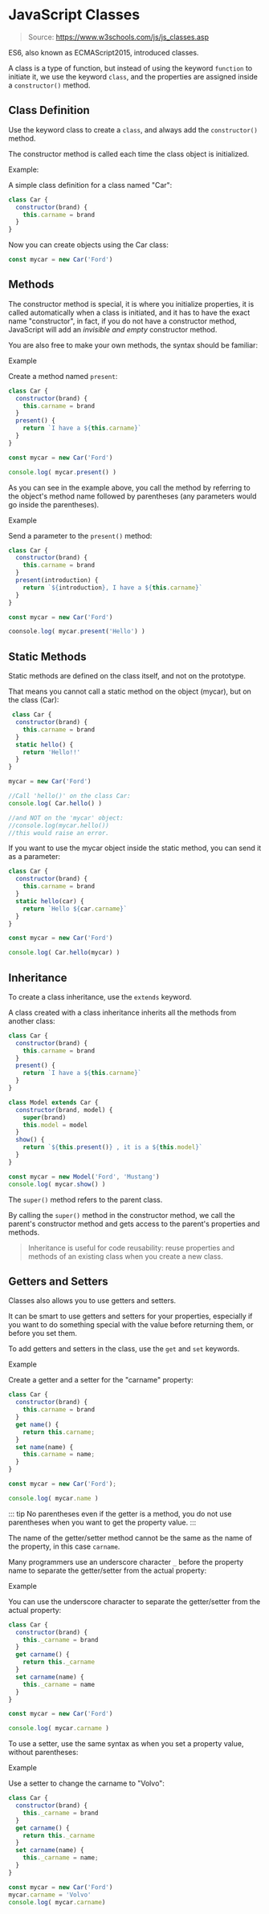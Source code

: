# JavaScript Classes

> Source: <https://www.w3schools.com/js/js_classes.asp>

ES6, also known as ECMAScript2015, introduced classes.

A class is a type of function, but instead of using the keyword `function` to initiate it, we use the keyword `class`, and the properties are assigned inside a `constructor()` method.

## Class Definition

Use the keyword class to create a `class`, and always add the `constructor()` method.

The constructor method is called each time the class object is initialized.

Example:

A simple class definition for a class named "Car":

```js
class Car {
  constructor(brand) {
    this.carname = brand
  }
}
```

Now you can create objects using the Car class:

```js
const mycar = new Car('Ford')
```

## Methods

The constructor method is special, it is where you initialize properties, it is called automatically when a class is initiated, and it has to have the exact name "constructor", in fact, if you do not have a constructor method, JavaScript will add an _invisible and empty_ constructor method.

You are also free to make your own methods, the syntax should be familiar:

Example

Create a method named `present`:

```js
class Car {
  constructor(brand) {
    this.carname = brand
  }
  present() {
    return `I have a ${this.carname}`
  }
}

const mycar = new Car('Ford')

console.log( mycar.present() )
```

As you can see in the example above, you call the method by referring to the object's method name followed by parentheses (any parameters would go inside the parentheses).

Example

Send a parameter to the `present()` method:

```js
class Car {
  constructor(brand) {
    this.carname = brand
  }
  present(introduction) {
    return `${introduction}, I have a ${this.carname}`
  }
}

const mycar = new Car('Ford')

coonsole.log( mycar.present('Hello') )
```

## Static Methods

Static methods are defined on the class itself, and not on the prototype.

That means you cannot call a static method on the object (mycar), but on the class (Car):

```js
 class Car {
  constructor(brand) {
    this.carname = brand
  }
  static hello() {
    return 'Hello!!'
  }
}

mycar = new Car('Ford')

//Call 'hello()' on the class Car:
console.log( Car.hello() )

//and NOT on the 'mycar' object:
//console.log(mycar.hello())
//this would raise an error.
```

If you want to use the mycar object inside the static method, you can send it as a parameter:

```js
class Car {
  constructor(brand) {
    this.carname = brand
  }
  static hello(car) {
    return `Hello ${car.carname}`
  }
}

const mycar = new Car('Ford')

console.log( Car.hello(mycar) )
```

## Inheritance

To create a class inheritance, use the `extends` keyword.

A class created with a class inheritance inherits all the methods from another class:

```js
class Car {
  constructor(brand) {
    this.carname = brand
  }
  present() {
    return `I have a ${this.carname}`
  }
}

class Model extends Car {
  constructor(brand, model) {
    super(brand)
    this.model = model
  }
  show() {
    return `${this.present()} , it is a ${this.model}`
  }
}

const mycar = new Model('Ford', 'Mustang')
console.log( mycar.show() )
```

The `super()` method refers to the parent class.

By calling the `super()` method in the constructor method, we call the parent's constructor method and gets access to the parent's properties and methods.

> Inheritance is useful for code reusability: reuse properties and methods of an existing class when you create a new class.

## Getters and Setters

Classes also allows you to use getters and setters.

It can be smart to use getters and setters for your properties, especially if you want to do something special with the value before returning them, or before you set them.

To add getters and setters in the class, use the `get` and `set` keywords.

Example

Create a getter and a setter for the "carname" property:

```js
class Car {
  constructor(brand) {
    this.carname = brand
  }
  get name() {
    return this.carname;
  }
  set name(name) {
    this.carname = name;
  }
}

const mycar = new Car('Ford');

console.log( mycar.name )
```

::: tip No parentheses
even if the getter is a method, you do not use parentheses when you want to get the property value.
:::

The name of the getter/setter method cannot be the same as the name of the property, in this case `carname`.

Many programmers use an underscore character `_` before the property name to separate the getter/setter from the actual property:

Example

You can use the underscore character to separate the getter/setter from the actual property:

```js
class Car {
  constructor(brand) {
    this._carname = brand
  }
  get carname() {
    return this._carname
  }
  set carname(name) {
    this._carname = name
  }
}

const mycar = new Car('Ford')

console.log( mycar.carname )
```

To use a setter, use the same syntax as when you set a property value, without parentheses:

Example

Use a setter to change the carname to "Volvo":

```js
class Car {
  constructor(brand) {
    this._carname = brand
  }
  get carname() {
    return this._carname
  }
  set carname(name) {
    this._carname = name;
  }
}

const mycar = new Car('Ford')
mycar.carname = 'Volvo'
console.log( mycar.carname)
```
